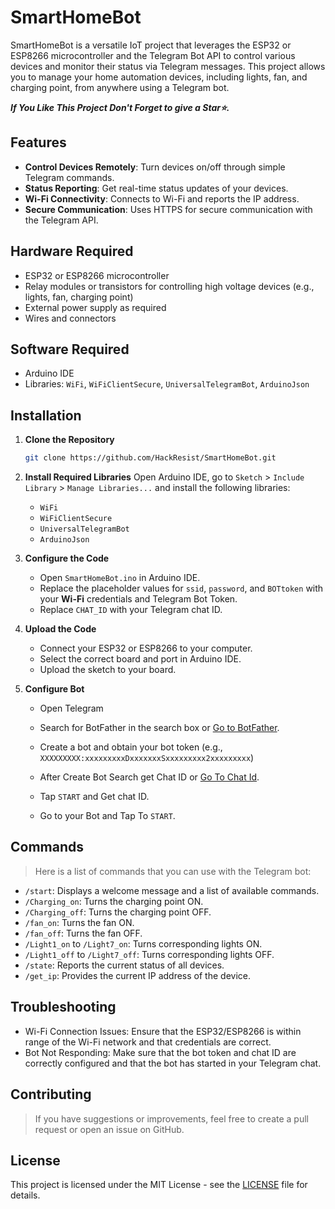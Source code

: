 # SmartHomeBot

SmartHomeBot is a versatile IoT project that leverages the ESP32 or ESP8266 microcontroller and the Telegram Bot API to control various devices and monitor their status via Telegram messages. This project allows you to manage your home automation devices, including lights, fan, and charging point, from anywhere using a Telegram bot.

***If You Like This Project Don't Forget to give a Star⭐.***

## Features

- **Control Devices Remotely**: Turn devices on/off through simple Telegram commands.
- **Status Reporting**: Get real-time status updates of your devices.
- **Wi-Fi Connectivity**: Connects to Wi-Fi and reports the IP address.
- **Secure Communication**: Uses HTTPS for secure communication with the Telegram API.

## Hardware Required

- ESP32 or ESP8266 microcontroller
- Relay modules or transistors for controlling high voltage devices (e.g., lights, fan, charging point)
- External power supply as required
- Wires and connectors

## Software Required

- Arduino IDE
- Libraries: `WiFi`, `WiFiClientSecure`, `UniversalTelegramBot`, `ArduinoJson`

## Installation

1. **Clone the Repository**

   ```bash
   git clone https://github.com/HackResist/SmartHomeBot.git

2. **Install Required Libraries**
    Open Arduino IDE, go to `Sketch` > `Include Library` > `Manage Libraries...` and install the following libraries:
   
      - `WiFi`
      - `WiFiClientSecure`
      - `UniversalTelegramBot`
      - `ArduinoJson`
3. **Configure the Code**
   - Open `SmartHomeBot.ino` in Arduino IDE.
   - Replace the placeholder values for `ssid`, `password`, and `BOTtoken` with your <strong>Wi-Fi</strong> credentials and Telegram Bot Token.
   - Replace `CHAT_ID` with your Telegram chat ID.
     
4. **Upload the Code**
   - Connect your ESP32 or ESP8266 to your computer.
   - Select the correct board and port in Arduino IDE.
   - Upload the sketch to your board.
     
5. **Configure Bot**
      - Open Telegram
   
      - Search for BotFather in the search box or [Go to BotFather](https://web.telegram.org/k/#@BotFather).
         
      - Create a bot and obtain your bot token (e.g., `XXXXXXXXX:xxxxxxxxxDxxxxxxxSxxxxxxxxx2xxxxxxxxx`)
         
      - After Create Bot Search get Chat ID or [Go To Chat Id](https://web.telegram.org/k/#@chatIDrobot).
         
      - Tap `START` and Get chat ID.
          
      - Go to your Bot and Tap To `START`.

## Commands

> Here is a list of commands that you can use with the Telegram bot:
  - `/start`: Displays a welcome message and a list of available commands.
  - `/Charging_on`: Turns the charging point ON.
  - `/Charging_off`: Turns the charging point OFF.
  - `/fan_on`: Turns the fan ON.
  - `/fan_off`: Turns the fan OFF.
  - `/Light1_on` to `/Light7_on`: Turns corresponding lights ON.
  - `/Light1_off` to `/Light7_off`: Turns corresponding lights OFF.
  - `/state`: Reports the current status of all devices.
  - `/get_ip`: Provides the current IP address of the device.

## Troubleshooting
  - Wi-Fi Connection Issues: Ensure that the ESP32/ESP8266 is within range of the Wi-Fi network and that credentials are correct.
  - Bot Not Responding: Make sure that the bot token and chat ID are correctly configured and that the bot has started in your Telegram chat.

## Contributing
> If you have suggestions or improvements, feel free to create a pull request or open an issue on GitHub.

## License
This project is licensed under the MIT License - see the [LICENSE](LICENSE.md) file for details.
